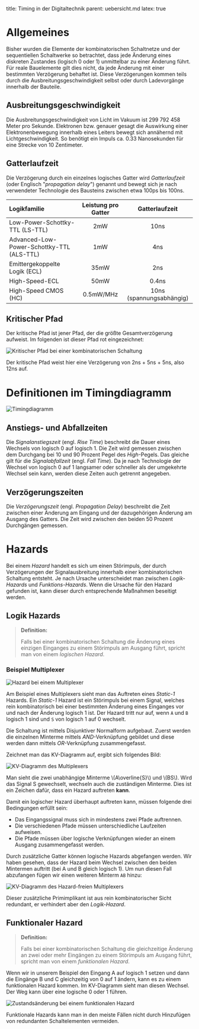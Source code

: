 title: Timing in der Digitaltechnik
parent: uebersicht.md
latex: true

# Allgemeines
Bisher wurden die Elemente der kombinatorischen Schaltnetze und der sequentiellen Schaltwerke so betrachtet, dass jede Änderung eines diskreten Zustandes (logisch 0 oder 1) unmittelbar zu einer Änderung führt. Für reale Bauelemente gilt dies nicht, da jede Änderung mit einer bestimmten Verzögerung behaftet ist. Diese Verzögerungen kommen teils durch die Ausbreitungsgeschwindigkeit selbst oder durch Ladevorgänge innerhalb der Bauteile.

## Ausbreitungsgeschwindigkeit
Die Ausbreitungsgeschwindigkeit von Licht im Vakuum ist 299 792 458 Meter pro Sekunde. Elektronen bzw. genauer gesagt die Auswirkung einer Elektronenbewegung innerhalb eines Leiters bewegt sich annähernd mit Lichtgeschwindigkeit. So benötigt ein Impuls ca. 0.33 Nanosekunden für eine Strecke von 10 Zentimeter.

## Gatterlaufzeit
Die Verzögerung durch ein einzelnes logisches Gatter wird *Gatterlaufzeit* (oder Englisch "*propagation delay*") genannt und bewegt sich je nach verwendeter Technologie des Bausteins zwischen etwa 100ps bis 100ns.

| Logikfamilie | Leistung pro Gatter | Gatterlaufzeit |
| :--- | :---: | :---: |
|Low-Power-Schottky-TTL (LS-TTL) | 2mW | 10ns |
|Advanced-Low-Power-Schottky-TTL (ALS-TTL) | 1mW | 4ns |
|Emittergekoppelte Logik (ECL) | 35mW | 2ns |
|High-Speed-ECL | 50mW | 0.4ns |
|High-Speed CMOS (HC) | 0.5mW/MHz | 10ns (spannungsabhängig) |

## Kritischer Pfad

Der kritische Pfad ist jener Pfad, der die größte Gesamtverzögerung aufweist. Im folgenden ist dieser Pfad rot eingezeichnet:

![Kritischer Pfad bei einer kombinatorischen Schaltung](kritischer_pfad.png)

Der kritische Pfad weist hier eine Verzögerung von 2ns + 5ns + 5ns, also 12ns auf.

# Definitionen im Timingdiagramm

![Timingdiagramm](timing_diagramm.svg)

## Anstiegs- und Abfallzeiten
Die *Signalanstiegszeit* (engl. *Rise Time*) beschreibt die Dauer eines Wechsels von logisch 0 auf logisch 1. Die Zeit wird gemessen zwischen dem Durchgang bei 10 und 90 Prozent Pegel des *High*-Pegels. Das gleiche gilt für die *Signalabfallzeit* (engl. *Fall Time*). Da je nach Technologie der Wechsel von logisch 0 auf 1 langsamer oder schneller als der umgekehrte Wechsel sein kann, werden diese Zeiten auch getrennt angegeben.

## Verzögerungszeiten
Die *Verzögerungszeit* (engl. *Propagation Delay*) beschreibt die Zeit zwischen einer Änderung am Eingang und der dazugehörigen Änderung am Ausgang des Gatters. Die Zeit wird zwischen den beiden 50 Prozent Durchgängen gemessen.

# Hazards
Bei einem *Hazard* handelt es sich um einen Störimpuls, der durch Verzögerungen der Signalausbreitung innerhalb einer kombinatorischen Schaltung entsteht. Je nach Ursache unterscheidet man zwischen *Logik-Hazards* und *Funktions-Hazards*. Wenn die Ursache für den Hazard gefunden ist, kann dieser durch entsprechende Maßnahmen beseitigt werden.

## Logik Hazards
> **Definition:**
>
> Falls bei einer kombinatorischen Schaltung die Änderung eines einzigen Einganges zu einem Störimpuls am Ausgang führt, spricht man von einem *logischen Hazard*.

### Beispiel Multiplexer

![Hazard bei einem Multiplexer](hazard_mux.svg)

Am Beispiel eines Multiplexers sieht man das Auftreten eines *Static-1* Hazards. Ein *Static-1* Hazard ist ein Störimpuls bei einem Signal, welches rein kombinatorisch bei einer bestimmten Änderung eines Einganges vor und nach der Änderung logisch 1 ist. Der Hazard tritt nur auf, wenn <code>A</code> und <code>B</code> logisch 1 sind und <code>S</code> von logisch 1 auf 0 wechselt.

Die Schaltung ist mittels Disjunktiver Normalform aufgebaut. Zuerst werden die einzelnen Minterme mittels *AND*-Verknüpfung gebildet und diese werden dann mittels *OR*-Verknüpfung zusammengefasst.

Zeichnet man das KV-Diagramm auf, ergibt sich folgendes Bild:

![KV-Diagramm des Multiplexers](hazard_mux_kv.svg)

Man sieht die zwei unabhängige Minterme \\(A\overline{S}\\) und \\(BS\\). Wird das Signal S gewechselt, wechseln auch die zuständigen Minterme. Dies ist ein Zeichen dafür, dass ein Hazard auftreten **kann**.

Damit ein logischer Hazard überhaupt auftreten kann, müssen folgende drei Bedingungen erfüllt sein:

- Das Eingangssignal muss sich in mindestens zwei Pfade auftrennen.
- Die verschiedenen Pfade müssen unterschiedliche Laufzeiten aufweisen.
- Die Pfade müssen über logische Verknüpfungen wieder an einem Ausgang zusammengefasst werden.

Durch zusätzliche Gatter können logische Hazards abgefangen werden. Wir haben gesehen, dass der Hazard beim Wechsel zwischen den beiden Mintermen auftritt (bei A und B gleich logisch 1). Um nun diesen Fall abzufangen fügen wir einen weiteren Minterm <code>AB</code> hinzu:

![KV-Diagramm des Hazard-freien Multiplexers](hazard_free_mux_kv.svg)

Dieser zusätzliche Primimplikant ist aus rein kombinatorischer Sicht redundant, er verhindert aber den *Logik-Hazard*.

## Funktionaler Hazard
> **Definition:**
>
> Falls bei einer kombinatorischen Schaltung die gleichzeitige Änderung an zwei oder mehr Eingängen zu einem Störimpuls am Ausgang führt, spricht man von einem *funktionalen Hazard*.

Wenn wir in unserem Beispiel den Eingang A auf logisch 1 setzen und dann die Eingänge B und C gleichzeitig von 0 auf 1 ändern, kann es zu einem funktionalen Hazard kommen. Im KV-Diagramm sieht man diesen Wechsel. Der Weg kann über eine logische 0 oder 1 führen.

![Zustandsänderung bei einem funktionalen Hazard](funktionaler_hazard.png)

Funktionale Hazards kann man in den meiste Fällen nicht durch Hinzufügen von redundanten Schaltelementen vermeiden.
